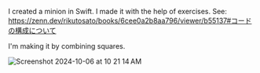 
I created a minion in Swift.
I made it with the help of exercises.
See: https://zenn.dev/rikutosato/books/6cee0a2b8aa796/viewer/b55137#コードの構成について

I'm making it by combining squares.

![Screenshot 2024-10-06 at 10 21 14 AM](https://github.com/user-attachments/assets/f2162a5f-494a-4f0d-929a-a931708977d0)
